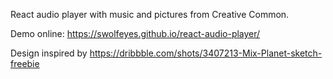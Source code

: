 React audio player with music and pictures from Creative Common. 

Demo online: https://swolfeyes.github.io/react-audio-player/

Design inspired by https://dribbble.com/shots/3407213-Mix-Planet-sketch-freebie
